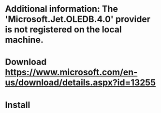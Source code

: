﻿###
# Additional information: The 'Microsoft.Jet.OLEDB.4.0' provider is not registered on the local machine.
# Download https://www.microsoft.com/en-us/download/details.aspx?id=13255
# Install 